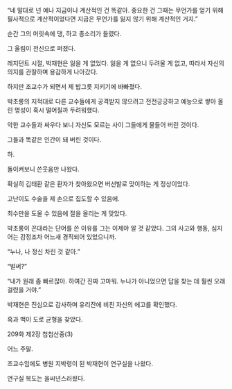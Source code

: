 “네 말대로 넌 예나 지금이나 계산적인 건 똑같아. 중요한 건 그때는 무언가를 얻기 위해 필사적으로 계산적이었다면 지금은 무언가를 잃지 않기 위해 계산적인 거지.”

순간 그의 머릿속에 댕, 하고 종소리가 들렸다.

그 울림이 전신으로 퍼졌다.

레지던트 시절, 박재현은 잃을 게 없었다. 잃을 게 없으니 두려울 게 없고, 따라서 자신의 의지를 관찰하며 용감하게 나아갔다.

하지만 조교수가 되면서 제 밥그릇 지키기에 바빠졌다.

박초롱의 지적대로 다른 교수들에게 공격받지 않으려고 전전긍긍하고 예능으로 쌓아 올린 명성이 혹시 떨어질까 두려워했다.

악한 교수들과 싸우다 보니 자신도 모르는 사이 그들에게 물들어 버린 것이다.

그들과 똑같은 인간이 돼 버린 것이다.

하.

돌이켜보니 쓴웃음만 나왔다.

확실히 김태환 같은 환자가 찾아왔으면 버선발로 맞이하는 게 정상이었다.

고난이도 수술을 제 손으로 집도할 수 있음에.

최수만을 도울 수 있음에 절을 올리는 게 맞았다.

박초롱이 꼰대라는 단어를 쓴 이유를 그는 이제야 알 것 같았다. 그의 사고와 행동, 심지어는 감정조차 어느새 경직되어 있었으니까.

“누나, 나 정신 차린 것 같아.”

“벌써?”

“내가 원래 좀 빠르잖아. 하여간 진짜 고마워. 누나가 아니었으면 답을 찾는 데 훨씬 오래 걸렸을 거야.”

박재현은 진심으로 감사하며 유리잔에 비친 자신의 에고를 확인했다.

흑과 백이 도로 균형을 찾았다.

209화 제2장 첩첩산중(3)

어느 주말.

조교수임에도 병원 지박령이 된 박재현이 연구실을 나왔다.

연구실 복도는 을씨년스러웠다.